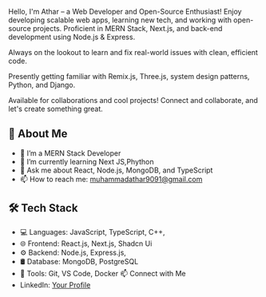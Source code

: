 Hello, I'm Athar – a Web Developer and Open-Source Enthusiast!
Enjoy developing scalable web apps, learning new tech, and working with open-source projects. Proficient in MERN Stack, Next.js, and back-end development using Node.js & Express.

Always on the lookout to learn and fix real-world issues with clean, efficient code.

Presently getting familiar with Remix.js, Three.js, system design patterns, Python, and Django.

Available for collaborations and cool projects! Connect and collaborate, and let's create something great.
## 🚀 About Me
- 🔭 I’m a MERN Stack Developer
- 🌱 I’m currently learning Next JS,Phython
- 💬 Ask me about React, Node.js, MongoDB, and TypeScript
- 📫 How to reach me: muhammadathar9091@gmail.com

## 🛠 Tech Stack
- 💻 Languages: JavaScript, TypeScript, C++, 
- 🌐 Frontend: React.js, Next.js, Shadcn Ui
- ⚙️ Backend: Node.js, Express.js,
- 🛢️ Database: MongoDB, PostgreSQL
- 🔧 Tools: Git, VS Code, Docker
📫 Connect with Me
- LinkedIn: [Your Profile](https://linkedin.com/in/rao-muhammad-athar-980692357)          
